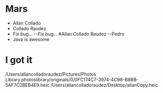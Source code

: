 # Mars
- Allan Collado
- Collado Raudez
- Fix bug...
--Fix bug...
#Allan Collado Raudez
--Pedro
- Java is awesome
# I got it 
/Users/allancolladoraudez/Pictures/Photos Library.photoslibrary/originals/0/0FC174C7-3974-4C98-B8BB-5AF7C2BEB4E9.heic
/Users/allancolladoraudez/Desktop/allanCopy.heic
